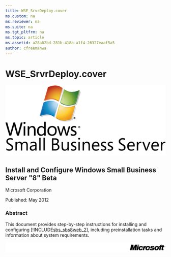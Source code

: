 ```yaml
---
title: WSE_SrvrDeploy.cover
ms.custom: na
ms.reviewer: na
ms.suite: na
ms.tgt_pltfrm: na
ms.topic: article
ms.assetid: a28a02bd-281b-418a-a1f4-26327eaaf5a5
author: cfreemanwa
---
```

# WSE_SrvrDeploy.cover
![](../Image/WindowsSBS8Betalogo.gif)  
  
## Install and Configure Windows Small Business Server "8" Beta  
Microsoft Corporation  
  
Published: May 2012  
  
### Abstract  
This document provides step\-by\-step instructions for installing and configuring [!INCLUDE[sbs_sbs8web_2](../Token/sbs_sbs8web_2_md.md)], including preinstallation tasks and information about system requirements.  
  
![](../Image/DocCoverBottom.gif)  
  
